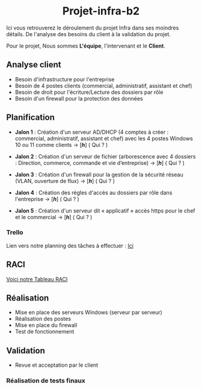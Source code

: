 <h1 align="center" text-center>Projet-infra-b2</h1>

Ici vous retrouverez le déroulement du projet Infra dans ses moindres détails.
De l'analyse des besoins du client à la validation du projet.

Pour le projet, Nous sommes **L'équipe**, l'intervenant et le **Client**.

## Analyse client

- Besoin d'infrastructure pour l'entreprise
- Besoin de 4 postes clients (commercial, administratif, assistant et chef)
- Besoin de droit pour l'écriture/Lecture des dossiers par rôle
- Besoin d'un firewall pour la protection des données

## Planification

- **Jalon 1** : Création d'un serveur AD/DHCP (4 comptes à créer : commercial, administratif, assistant et chef) avec les 4 postes Windows 10 ou 11 comme clients -> [***h***] ( Qui ? )

- **Jalon 2** : Création d'un serveur de fichier (arborescence avec 4 dossiers : Direction, commerce, commande et vie d’entreprise) -> [***h***] ( Qui ? )


- **Jalon 3** : Création d'un firewall pour la gestion de la sécurité réseau (VLAN, ouverture de flux) -> [***h***] ( Qui ? )

- **Jalon 4** : Création des régles d'accès au dossiers par rôle dans l'entreprise -> [***h***] ( Qui ? )


- **Jalon 5** : Création d'un serveur dit « applicatif » accès https pour le chef et le commercial -> [***h***] ( Qui ? )

### Trello

Lien vers notre planning des tâches à effectuer :
[Ici](https://trello.com/b/FjyDZ8vH)

## RACI

[Voici notre Tableau RACI](https://miro.com/welcomeonboard/NjRUTWp1YVEwQjN3emlXM09KRHE2cEtaMjNyTGFaMEVncWwzRnRlbFJDbWdvNWprY1ZVd0ZxTFlzRFRHaVJTWnwzNDU4NzY0NTkwMTE1NTIxNzAxfDI=?share_link_id=761897958977)

## Réalisation

- Mise en place des serveurs Windows (serveur par serveur)
- Réalisation des postes
- Mise en place du firewall
- Test de fonctionnement

## Validation
- Revue et acceptation par le client

### Réalisation de tests finaux